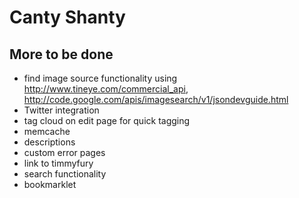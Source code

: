 # Canty Shanty

## More to be done

* find image source functionality using http://www.tineye.com/commercial_api, http://code.google.com/apis/imagesearch/v1/jsondevguide.html
* Twitter integration
* tag cloud on edit page for quick tagging
* memcache
* descriptions
* custom error pages
* link to timmyfury
* search functionality
* bookmarklet